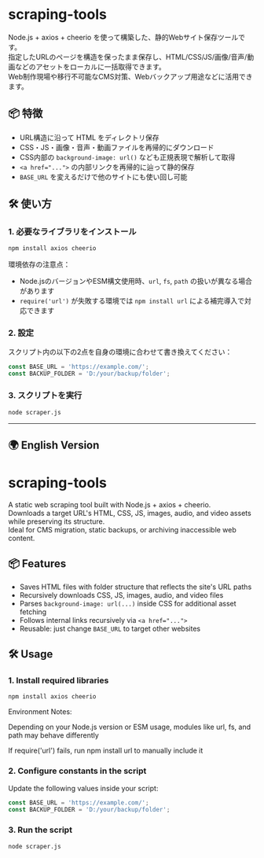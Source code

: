 # scraping-tools
Node.js + axios + cheerio を使って構築した、静的Webサイト保存ツールです。  
指定したURLのページを構造を保ったまま保存し、HTML/CSS/JS/画像/音声/動画などのアセットをローカルに一括取得できます。  
Web制作現場や移行不可能なCMS対策、Webバックアップ用途などに活用できます。

## 📦 特徴

- URL構造に沿って HTML をディレクトリ保存
- CSS・JS・画像・音声・動画ファイルを再帰的にダウンロード
- CSS内部の `background-image: url()` なども正規表現で解析して取得
- `<a href="...">` の内部リンクを再帰的に辿って静的保存
- `BASE_URL` を変えるだけで他のサイトにも使い回し可能

## 🛠 使い方

### 1. 必要なライブラリをインストール

```bash
npm install axios cheerio
```
環境依存の注意点：
- Node.jsのバージョンやESM構文使用時、`url`, `fs`, `path` の扱いが異なる場合があります
- `require('url')` が失敗する環境では `npm install url` による補完導入で対応できます

### 2. 設定
スクリプト内の以下の2点を自身の環境に合わせて書き換えてください：
```js
const BASE_URL = 'https://example.com/';
const BACKUP_FOLDER = 'D:/your/backup/folder';
```

### 3. スクリプトを実行
```bash
node scraper.js
```
---

## 🌍 English Version

# scraping-tools

A static web scraping tool built with Node.js + axios + cheerio.  
Downloads a target URL's HTML, CSS, JS, images, audio, and video assets while preserving its structure.  
Ideal for CMS migration, static backups, or archiving inaccessible web content.

## 📦 Features

- Saves HTML files with folder structure that reflects the site's URL paths  
- Recursively downloads CSS, JS, images, audio, and video files  
- Parses `background-image: url(...)` inside CSS for additional asset fetching  
- Follows internal links recursively via `<a href="...">`  
- Reusable: just change `BASE_URL` to target other websites

## 🛠 Usage

### 1. Install required libraries

```bash
npm install axios cheerio
```
Environment Notes:

Depending on your Node.js version or ESM usage, modules like url, fs, and path may behave differently

If require('url') fails, run npm install url to manually include it

### 2. Configure constants in the script
Update the following values inside your script:
```js
const BASE_URL = 'https://example.com/';
const BACKUP_FOLDER = 'D:/your/backup/folder';
```

### 3. Run the script
```bash
node scraper.js
```
